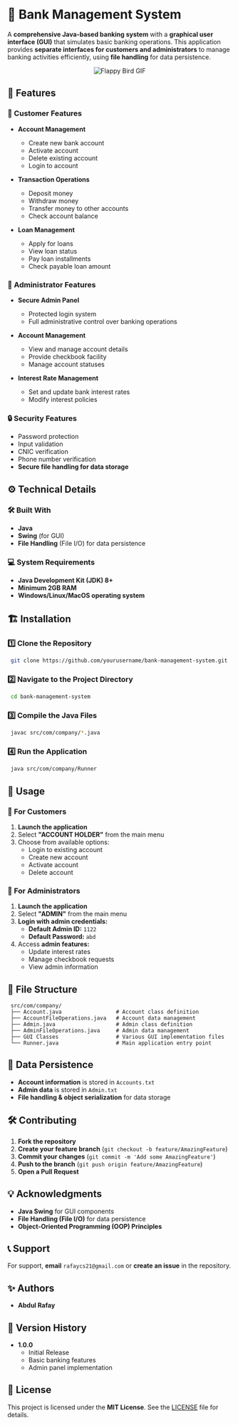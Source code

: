 # 🏦 Bank Management System  

A **comprehensive Java-based banking system** with a **graphical user interface (GUI)** that simulates basic banking operations. This application provides **separate interfaces for customers and administrators** to manage banking activities efficiently, using **file handling** for data persistence.  
<p align="center">
  <img src="https://github.com/user-attachments/assets/7119c125-2714-436d-ad8e-f83ed82df843" alt="Flappy Bird GIF">
</p>



## 🚀 Features  

### 👤 Customer Features  
- **Account Management**  
  - Create new bank account  
  - Activate account  
  - Delete existing account  
  - Login to account  

- **Transaction Operations**  
  - Deposit money  
  - Withdraw money  
  - Transfer money to other accounts  
  - Check account balance  

- **Loan Management**  
  - Apply for loans  
  - View loan status  
  - Pay loan installments  
  - Check payable loan amount  

### 🔑 Administrator Features  
- **Secure Admin Panel**  
  - Protected login system  
  - Full administrative control over banking operations  

- **Account Management**  
  - View and manage account details  
  - Provide checkbook facility  
  - Manage account statuses  

- **Interest Rate Management**  
  - Set and update bank interest rates  
  - Modify interest policies  

### 🔒 Security Features  
- Password protection  
- Input validation  
- CNIC verification  
- Phone number verification  
- **Secure file handling for data storage**  



## ⚙️ Technical Details  

### 🛠 Built With  
- **Java**  
- **Swing** (for GUI)  
- **File Handling** (File I/O) for data persistence  

### 💻 System Requirements  
- **Java Development Kit (JDK) 8+**  
- **Minimum 2GB RAM**  
- **Windows/Linux/MacOS operating system**  



## 🏗 Installation  

### 1️⃣ Clone the Repository  
``` bash  
 git clone https://github.com/yourusername/bank-management-system.git  
```
### 2️⃣ Navigate to the Project Directory  
``` bash  
 cd bank-management-system  
```
### 3️⃣ Compile the Java Files  
``` bash  
 javac src/com/company/*.java  
```
### 4️⃣ Run the Application  
``` bash  
 java src/com/company/Runner  
```


## 📌 Usage  

### 🔹 For Customers  
1. **Launch the application**  
2. Select **"ACCOUNT HOLDER"** from the main menu  
3. Choose from available options:  
   - Login to existing account  
   - Create new account  
   - Activate account  
   - Delete account  

### 🔹 For Administrators  
1. **Launch the application**  
2. Select **"ADMIN"** from the main menu  
3. **Login with admin credentials:**  
   - **Default Admin ID:** `1122`  
   - **Default Password:** `abd`  
4. Access **admin features:**  
   - Update interest rates  
   - Manage checkbook requests  
   - View admin information  



## 📁 File Structure  
``` plaintext  
 src/com/company/  
 ├── Account.java                 # Account class definition  
 ├── AccountFileOperations.java   # Account data management  
 ├── Admin.java                   # Admin class definition  
 ├── AdminFileOperations.java     # Admin data management  
 ├── GUI Classes                  # Various GUI implementation files  
 └── Runner.java                  # Main application entry point  
```


## 💾 Data Persistence  
- **Account information** is stored in `Accounts.txt`  
- **Admin data** is stored in `Admin.txt`  
- **File handling & object serialization** for data storage  



## 🛠 Contributing  
1. **Fork the repository**  
2. **Create your feature branch** (`git checkout -b feature/AmazingFeature`)  
3. **Commit your changes** (`git commit -m 'Add some AmazingFeature'`)  
4. **Push to the branch** (`git push origin feature/AmazingFeature`)  
5. **Open a Pull Request**  



## 💡 Acknowledgments  
- **Java Swing** for GUI components  
- **File Handling (File I/O)** for data persistence  
- **Object-Oriented Programming (OOP) Principles**  



## 📞 Support  
For support, **email** `rafaycs21@gmail.com` or **create an issue** in the repository.  



## ✨ Authors  
- **Abdul Rafay**  



## 📌 Version History  
- **1.0.0**  
  - Initial Release  
  - Basic banking features  
  - Admin panel implementation 

## 📜 License  
This project is licensed under the **MIT License**. See the [LICENSE](LICENSE) file for details.  
 



